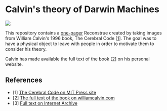 # Calvin's theory of Darwin Machines

![](http://williamcalvin.com/img/bk9.jpg)

This repository contains a 
[one-pager](paperables/calvins_darwin_machine_theory_one_pager.pdf) 
Reconstrue created by taking images from William Calvin's 1996 book, The
Cerebral Code [[1](#ref_1)]. The goal was to have a physical object to leave with
people in order to motivate them to consider his theory.

Calvin has made available the full text of the book [[2](#ref_2)] on
his personal website.

## References

- <a name="ref_1"/>[1] [The Cerebral Code on MIT Press site](https://mitpress.mit.edu/books/cerebral-code)
- <a name="ref_2"/>[2] [The full text of the book on williamcalvin.com](http://williamcalvin.com/bk9/)
- <a name="ref_3"/>[3] [Full text on Internet Archive](https://web.archive.org/web/20190807044621/williamcalvin.com/bk9)
